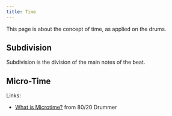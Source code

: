```yaml
---
title: Time
---
```

This page is about the concept of time, as applied on the drums.

## Subdivision

Subdivision is the division of the main notes of the beat.

## Micro-Time

Links:
- [What is Microtime?](https://www.youtube.com/watch?v=71Qa2huylD8) from 80/20 Drummer
